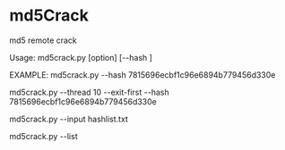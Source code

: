 # md5Crack
md5 remote crack

Usage: md5crack.py [option] [--hash <hash>]

EXAMPLE:
md5crack.py --hash 7815696ecbf1c96e6894b779456d330e

md5crack.py --thread 10 --exit-first --hash 7815696ecbf1c96e6894b779456d330e

md5crack.py --input hashlist.txt

md5crack.py --list

